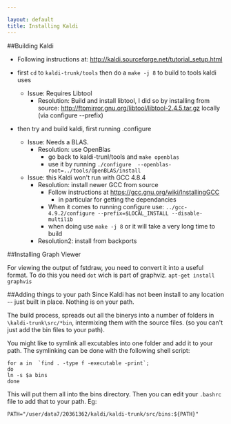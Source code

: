 ```yaml
---

layout: default
title: Installing Kaldi
---
```


##Building Kaldi
- Following instructions at: http://kaldi.sourceforge.net/tutorial_setup.html

 - first `cd` to `kaldi-trunk/tools` then do a `make -j 8` to build to tools kaldi uses
    - Issue: Requires Libtool
        - Resolution: Build and install libtool, I did so by installing from source: http://ftpmirror.gnu.org/libtool/libtool-2.4.5.tar.gz locally (via configure --prefix)
 - then try and build kaldi, first running .configure
    - Issue: Needs a BLAS.
        - Resolution: use OpenBlas
            - go back to kaldi-trunl/tools and `make openblas` 
            - use it by running `./configure  --openblas-root=../tools/OpenBLAS/install`
    - Issue: this Kaldi won&apos;t run with GCC 4.8.4
        - Resolution: install newer GCC from source
            - Follow instructions at https://gcc.gnu.org/wiki/InstallingGCC
                - in particular for getting the dependancies
            - When it comes to running configure use: `../gcc-4.9.2/configure --prefix=$LOCAL_INSTALL --disable-multilib`
            - when doing use `make -j 8` or it will take a very long time to build
        - Resolution2: install from backports

##Installing  Graph Viewer

For viewing the output of fstdraw, you need to convert it into a useful format. To do this you need `dot` wich is part of graphviz. `apt-get install graphvis`

##Adding things to your path
Since Kaldi has not been install to any location -- just built in place.
Nothing is on your path.

The build process, spreads out all the binerys into a number of folders in `\kaldi-trunk\src/*bin`,
intermixing them with the source files. (so you can't just add the bin files to your path).

You might like to symlink all excutables into one folder and add it to your path.
The symlinking can be done with the following shell script:

```
for a in  `find . -type f -executable -print`;
do
ln -s $a bins
done
```
This will put them all into the bins directory.
Then you can edit your `.bashrc` file to add that to your path.
Eg:

```
PATH="/user/data7/20361362/kaldi/kaldi-trunk/src/bins:${PATH}"
```



